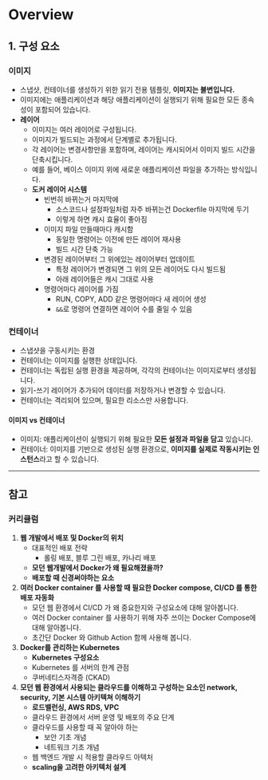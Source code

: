 # Overview

## 1. 구성 요소

### 이미지

- 스냅샷, 컨테이너를 생성하기 위한 읽기 전용 템플릿, **이미지는 불변입니다.**
- 이미지에는 애플리케이션과 해당 애플리케이션이 실행되기 위해 필요한 모든 종속성이 포함되어 있습니다.
- **레이어**
  - 이미지는 여러 레이어로 구성됩니다.
  - 이미지가 빌드되는 과정에서 단계별로 추가됩니다.
  - 각 레이어는 변경사항만을 포함하며, 레이어는 캐시되어서 이미지 빌드 시간을 단축시킵니다.
  - 예를 들어, 베이스 이미지 위에 새로운 애플리케이션 파일을 추가하는 방식입니다.
  - **도커 레이어 시스템**
    - 빈번히 바뀌는거 마지막에
      - 소스코드나 설정파일처럼 자주 바뀌는건 Dockerfile 마지막에 두기
      - 이렇게 하면 캐시 효율이 좋아짐
    - 이미지 파일 만들때마다 캐시함
      - 동일한 명령어는 이전에 만든 레이어 재사용
      - 빌드 시간 단축 가능
    - 변경된 레이어부터 그 위에있는 레이어부터 업데이트
      - 특정 레이어가 변경되면 그 위의 모든 레이어도 다시 빌드됨
      - 아래 레이어들은 캐시 그대로 사용
    - 명령어마다 레이어를 가짐
      - RUN, COPY, ADD 같은 명령어마다 새 레이어 생성
      - `&&`로 명령어 연결하면 레이어 수를 줄일 수 있음

### 컨테이너

- 스냅샷을 구동시키는 환경
- 컨테이너는 이미지를 실행한 상태입니다.
- 컨테이너는 독립된 실행 환경을 제공하며, 각각의 컨테이너는 이미지로부터 생성됩니다.
- 읽기-쓰기 레이어가 추가되어 데이터를 저장하거나 변경할 수 있습니다.
- 컨테이너는 격리되어 있으며, 필요한 리소스만 사용합니다.

#### 이미지 vs 컨테이너

- 이미지: 애플리케이션이 실행되기 위해 필요한 **모든 설정과 파일을 담고** 있습니다.
- 컨테이너: 이미지를 기반으로 생성된 실행 환경으로, **이미지를 실제로 작동시키는 인스턴스**라고 할 수 있습니다.

---

## 참고

### 커리큘럼

1. **웹 개발에서 배포 및 Docker의 위치**
    - 대표적인 배포 전략
        - 롤링 배포, 블루 그린 배포, 카나리 배포
    - **모던 웹개발에서 Docker가 왜 필요해졌을까?**
    - **배포할 때 신경써야하는 요소**
2. **여러 Docker container 를 사용할 때 필요한 Docker compose, CI/CD 를 통한 배포 자동화**
    - 모던 웹 환경에서 CI/CD 가 왜 중요한지와 구성요소에 대해 알아봅니다.
    - 여러 Docker container 를 사용하기 위해 자주 쓰이는 Docker Compose에 대해 알아봅니다.
    - 초간단 Docker 와 Github Action 함께 사용해 봅니다.
3. **Docker를 관리하는 Kubernetes**
    - **Kubernetes 구성요소**
    - Kubernetes 를 서버의 한계 관점
    - 쿠버네티스자격증 (CKAD)
4. **모던 웹 환경에서 사용되는 클라우드를 이해하고 구성하는 요소인 network, security, 기본 시스템 아키텍쳐 이해하기**
    - **로드밸런싱, AWS RDS, VPC**
    - 클라우드 환경에서 서버 운영 및 배포의 주요 단계
    - 클라우드를 사용할 때 꼭 알아야 하는
        - 보안 기초 개념
        - 네트워크 기초 개념
    - 웹 백엔드 개발 시 적용할 클라우드 아텍처
    - **scaling을 고려한 아키텍처 설계**
